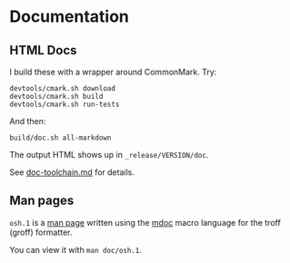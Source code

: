 # Documentation

## HTML Docs

I build these with a wrapper around CommonMark.  Try:

    devtools/cmark.sh download
    devtools/cmark.sh build
    devtools/cmark.sh run-tests

And then:

    build/doc.sh all-markdown

The output HTML shows up in `_release/VERSION/doc`.

See [doc-toolchain.md]() for details.

## Man pages

`osh.1` is a [man page](https://en.wikipedia.org/wiki/Man_page) written using
the [mdoc](http://mandoc.bsd.lv/man/mdoc.7.html) macro language for the troff
(groff) formatter.

You can view it with `man doc/osh.1`. 

